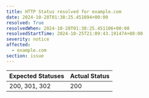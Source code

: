```yaml
---
title: HTTP Status resolved for example.com
date: 2024-10-28T01:38:25.451094+00:00
resolved: True
resolvedWhen: 2024-10-28T01:38:25.451106+00:00
resolvedStartTime: 2024-10-25T21:09:43.191474+00:00
severity: notice
affected:
  - example.com
section: issue
---
```


| Expected Statuses | Actual Status  |
|-------------------|----------------|
| 200, 301, 302 | 200 |
